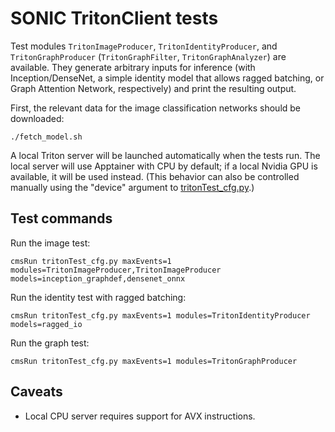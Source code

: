 # SONIC TritonClient tests

Test modules `TritonImageProducer`, `TritonIdentityProducer`, and `TritonGraphProducer` (`TritonGraphFilter`, `TritonGraphAnalyzer`) are available.
They generate arbitrary inputs for inference (with Inception/DenseNet, a simple identity model that allows ragged batching, or Graph Attention Network, respectively) and print the resulting output.

First, the relevant data for the image classification networks should be downloaded:
```
./fetch_model.sh
```

A local Triton server will be launched automatically when the tests run.
The local server will use Apptainer with CPU by default; if a local Nvidia GPU is available, it will be used instead.
(This behavior can also be controlled manually using the "device" argument to [tritonTest_cfg.py](./tritonTest_cfg.py).)

## Test commands

Run the image test:
```
cmsRun tritonTest_cfg.py maxEvents=1 modules=TritonImageProducer,TritonImageProducer models=inception_graphdef,densenet_onnx
```

Run the identity test with ragged batching:
```
cmsRun tritonTest_cfg.py maxEvents=1 modules=TritonIdentityProducer models=ragged_io
```

Run the graph test:
```
cmsRun tritonTest_cfg.py maxEvents=1 modules=TritonGraphProducer
```

## Caveats

* Local CPU server requires support for AVX instructions.
